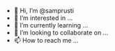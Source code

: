 - 👋 Hi, I’m @samprusti
- 👀 I’m interested in ...
- 🌱 I’m currently learning ...
- 💞️ I’m looking to collaborate on ...
- 📫 How to reach me ...

<!---
prustitution/prustitution is a ✨ special ✨ repository because its `README.md` (this file) appears on your GitHub profile.
You can click the Preview link to take a look at your changes.
--->
